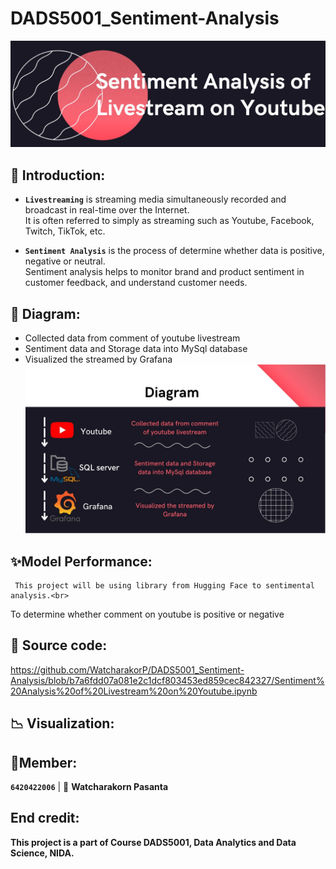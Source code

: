 # DADS5001_Sentiment-Analysis


![image](https://github.com/WatcharakorP/DADS5001_Sentiment-Analysis/blob/main/header_project.JPG)

## 🚩 Introduction: 
* **`Livestreaming`** is streaming media simultaneously recorded and broadcast in real-time over the Internet.<br>
It is often referred to simply as streaming such as Youtube, Facebook, Twitch, TikTok, etc.

* **`Sentiment Analysis`** is the process of determine whether data is positive, negative or neutral.<br>
Sentiment analysis helps to monitor brand and product sentiment in customer feedback, and understand customer needs.

## 🎯 Diagram: 
* Collected data from comment of youtube livestream
* Sentiment data and Storage data into MySql database
* Visualized the streamed by Grafana
![image](https://github.com/WatcharakorP/DADS5001_Sentiment-Analysis/blob/main/Diagram.jpg)

## ✨Model Performance:
     This project will be using library from Hugging Face to sentimental analysis.<br>
To determine whether comment on youtube is positive or negative 

## 📝 Source code:

https://github.com/WatcharakorP/DADS5001_Sentiment-Analysis/blob/b7a6fdd07a081e2c1dcf803453ed859cec842327/Sentiment%20Analysis%20of%20Livestream%20on%20Youtube.ipynb

## 📉 Visualization:


## 🙋Member:
 **`6420422006`**  | 👦 **Watcharakorn Pasanta** 

## End credit: 
**This project is a part of Course DADS5001, Data Analytics and Data Science, NIDA.**





